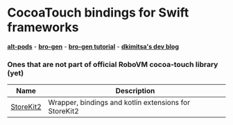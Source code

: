 # CocoaTouch bindings for Swift frameworks 
[**alt-pods**](https://github.com/dkimitsa/robovm-robopods) -
[**bro-gen**](https://github.com/dkimitsa/robovm-bro-gen) -
[**bro-gen tutorial**](https://dkimitsa.github.io/2017/10/19/bro-gen-tutorial/) -
[**dkimitsa's dev blog**](https://dkimitsa.github.io/)


### Ones that are not part of official RoboVM cocoa-touch library (yet)
| Name                   | Description                                           |
|------------------------|-------------------------------------------------------|
| [StoreKit2](storekit/) | Wrapper, bindings and kotlin extensions for StoreKit2 |
